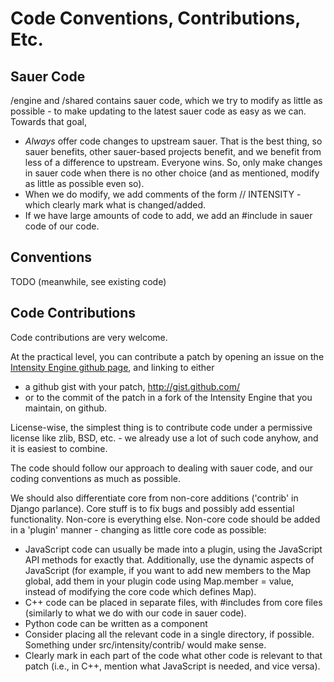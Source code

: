 Code Conventions, Contributions, Etc.
=====================================

Sauer Code
----------

/engine and /shared contains sauer code, which we try to modify as little as possible - to make updating to the latest sauer code as easy as we can. Towards that goal,

* *Always* offer code changes to upstream sauer. That is the best thing, so sauer benefits, other sauer-based projects benefit, and we benefit from less of a difference to upstream. Everyone wins. So, only make changes in sauer code when there is no other choice (and as mentioned, modify as little as possible even so).
* When we do modify, we add comments of the form // INTENSITY - which clearly mark what is changed/added.
* If we have large amounts of code to add, we add an #include in sauer code of our code.

Conventions
-----------

TODO (meanwhile, see existing code)


Code Contributions
------------------

Code contributions are very welcome.

At the practical level, you can contribute a patch by opening an issue on the [Intensity Engine github page](http://github.com/kripken/intensityengine), and linking to either

* a github gist with your patch, http://gist.github.com/
* or to the commit of the patch in a fork of the Intensity Engine that you maintain, on github.

License-wise, the simplest thing is to contribute code under a permissive license like zlib, BSD, etc. - we already use a lot of such code anyhow, and it is easiest to combine.

The code should follow our approach to dealing with sauer code, and our coding conventions as much as possible.

We should also differentiate core from non-core additions ('contrib' in Django parlance). Core stuff is to fix bugs and possibly add essential functionality. Non-core is everything else. Non-core code should be added in a 'plugin' manner - changing as little core code as possible:

* JavaScript code can usually be made into a plugin, using the JavaScript API methods for exactly that. Additionally, use the dynamic aspects of JavaScript (for example, if you want to add new members to the Map global, add them in your plugin code using Map.member = value, instead of modifying the core code which defines Map).
* C++ code can be placed in separate files, with #includes from core files (similarly to what we do with our code in sauer code).
* Python code can be written as a component
* Consider placing all the relevant code in a single directory, if possible. Something under src/intensity/contrib/ would make sense.
* Clearly mark in each part of the code what other code is relevant to that patch (i.e., in C++, mention what JavaScript is needed, and vice versa).


